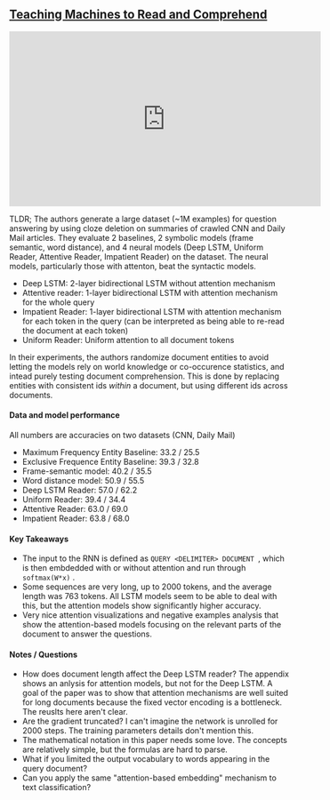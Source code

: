 ## [Teaching Machines to Read and Comprehend](http://arxiv.org/abs/1506.03340)

<iframe width="560" height="315" src="https://www.youtube.com/embed/PxAdslP00ik" frameborder="0" allowfullscreen></iframe>

TLDR; The authors generate a large dataset (~1M examples) for question answering by using cloze deletion on summaries of crawled CNN and Daily Mail articles. They evaluate 2 baselines, 2 symbolic models (frame semantic, word distance), and 4 neural models (Deep LSTM, Uniform Reader, Attentive Reader, Impatient Reader) on the dataset. The neural models, particularly those with attenton, beat the syntactic models.

- Deep LSTM: 2-layer bidirectional LSTM without attention mechanism
- Attentive reader: 1-layer bidirectional LSTM with attention mechanism for the whole query
- Impatient Reader: 1-layer bidirectional LSTM with attention mechanism for each token in the query (can be interpreted as being able to re-read the document at each token)
- Uniform Reader: Uniform attention to all document tokens

In their experiments, the authors randomize document entities to avoid letting the models rely on world knowledge or co-occurence statistics, and intead purely testing document comprehension. This is done by replacing entities with consistent ids *within* a document, but using different ids across documents.

#### Data and model performance

All numbers are accuracies on two datasets (CNN, Daily Mail)

- Maximum Frequency Entity Baseline: 33.2 / 25.5
- Exclusive Frequence Entity Baseline: 39.3 / 32.8
- Frame-semantic model: 40.2 / 35.5
- Word distance model: 50.9 / 55.5
- Deep LSTM Reader: 57.0 / 62.2
- Uniform Reader: 39.4 / 34.4
- Attentive Reader: 63.0 / 69.0
- Impatient Reader: 63.8 / 68.0


#### Key Takeaways

- The input to the RNN is defined as `QUERY <DELIMITER> DOCUMENT `, which is then embdedded with or without attention and run through `softmax(W*x)` .
- Some sequences are very long, up to 2000 tokens, and the average length was 763 tokens. All LSTM models seem to be able to deal with this, but the attention models show significantly higher accuracy.
- Very nice attention visualizations and negative examples analysis that show the attention-based models focusing on the relevant parts of the document to answer the questions.


#### Notes / Questions

- How does document length affect the Deep LSTM reader? The appendix shows an anlysis for attention models, but not for the Deep LSTM. A goal of the paper was to show that attention mechanisms are well suited for long documents because the fixed vector encoding is a bottleneck. The reuslts here aren't clear.
- Are the gradient truncated? I can't imagine the network is unrolled for 2000 steps. The training parameters details don't mention this.
- The mathematical notation in this paper needs some love. The concepts are relatively simple, but the formulas are hard to parse.
- What if you limited the output vocabulary to words appearing in the query document?
- Can you apply the same "attention-based embedding" mechanism to text classification?
